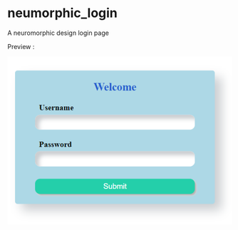 # neumorphic_login
A neuromorphic design login page

Preview :

![](https://github.com/alisha-takkar/neumorphic_login/blob/master/output_preview.png)